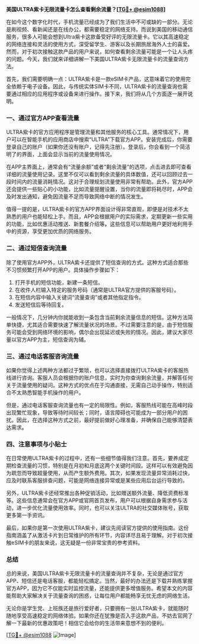**美国ULTRA紫卡无限流量卡怎么查看剩余流量？[[TG💪+ @esim1088](https://t.me/s/esim1088)]**

在如今这个数字化时代，手机流量已经成为了我们生活中不可或缺的一部分。无论是刷视频、看新闻还是在线办公，都需要稳定的网络支持。而说到美国的移动通信服务，很多人可能会想到Ultra紫卡这款备受好评的无限流量卡。它以其高速稳定的网络连接和灵活的使用方式，深受留学生、游客以及长期旅居海外人士的喜爱。然而，对于初次接触这款产品的用户来说，如何查看剩余流量可能是一个让人头疼的问题。今天，我们就来详细讲解一下美国ULTRA紫卡无限流量卡的流量查询方法。

首先，我们需要明确一点：ULTRA紫卡是一款eSIM卡产品，这意味着它的使用完全依赖于电子设备。因此，与传统实体SIM卡不同，ULTRA紫卡的流量查询也需要通过相应的应用程序或设备来进行操作。接下来，我们将从几个方面逐一展开说明。

### 一、通过官方APP查看流量

ULTRA紫卡的官方应用程序是管理流量和其他服务的核心工具。通常情况下，用户可以在智能手机的应用商店中搜索“ULTRA”下载官方APP。安装完成后，你需要登录自己的账户（如果你还没有账户，记得先注册）。登录后，你会看到一个简洁明了的界面，上面会显示当前的流量使用情况。

在APP主界面上，通常会有“流量余额”或者“剩余流量”的选项，点击进去即可查看详细的流量使用记录。这里不仅可以看到剩余流量的具体数值，还可以回顾过去一段时间内的流量消耗情况。这对于合理规划流量使用非常有帮助。此外，官方APP还会提供一些贴心的小功能，比如流量提醒设置，当你的流量即将耗尽时，APP会及时发出通知，避免因流量不足而导致网络中断的情况发生。

值得一提的是，ULTRA紫卡的官方APP界面设计得非常直观，即便是对技术不太熟悉的用户也能轻松上手。而且，APP会根据用户的实际需求，定期更新一些实用的功能，比如优惠活动推送、新套餐介绍等。这些信息可以帮助用户更好地利用手中的资源，享受更加优质的网络服务。

### 二、通过短信查询流量

除了使用官方APP外，ULTRA紫卡还提供了短信查询的方式。这种方式适合那些不习惯频繁打开APP的用户。具体操作步骤如下：

1. 打开手机的短信功能，新建一条短信。
2. 在收件人栏输入特定的服务号码（通常是ULTRA官方提供的客服号码）。
3. 在短信内容中输入关键词“流量查询”或者其他指定指令。
4. 发送短信后等待回复。

一般情况下，几分钟内你就能收到一条包含当前剩余流量信息的短信。这种方法简单快捷，尤其适合需要快速了解流量状况的场景。不过需要注意的是，由于短信服务可能会受到网络环境的影响，偶尔会出现延迟或失败的情况。因此，建议大家尽量以官方APP为主，短信查询为辅。

### 三、通过电话客服咨询流量

如果你觉得上述两种方法都过于繁琐，也可以选择直接拨打ULTRA紫卡的客服热线进行咨询。客服人员会根据你的账户信息，实时为你查询剩余流量，并解答任何关于流量使用的疑问。这种方式的优点在于沟通直接，无需自己动手操作，特别适合不太熟悉智能手机操作的用户。

但是，通过电话客服查询流量也有一定的局限性。例如，客服热线可能在高峰时段出现繁忙现象，导致等待时间较长；同时，语言障碍也可能成为一部分用户的困扰。因此，在选择这种方式之前，最好提前做好心理准备，并确保自己能够清楚表达需求。

### 四、注意事项与小贴士

在日常使用ULTRA紫卡的过程中，还有一些细节值得我们注意。首先，要养成定期检查流量的习惯，特别是在月初和月底这两个关键时间段。这样可以有效避免因为疏忽而导致超量使用，从而产生额外费用。其次，如果发现流量异常消耗过快，应及时联系客服排查问题，可能是网络连接异常或是某些应用后台运行导致的。

另外，ULTRA紫卡还经常推出各种促销活动，比如赠送额外流量、降低资费标准等。这些信息通常会在官方APP或官网首页发布，用户可以根据自身需求参与活动，进一步优化流量使用效率。同时，也可以关注ULTRA的社交媒体账号，获取更多第一手资讯。

最后，如果你是第一次使用ULTRA紫卡，建议先阅读官方提供的使用指南。这份指南涵盖了从激活卡片到日常维护的所有环节，内容详尽且易于理解。对于初次接触eSIM卡的朋友来说，这无疑是一份非常宝贵的参考资料。

### 总结

总的来说，美国ULTRA紫卡无限流量卡的流量查询并不复杂，无论是通过官方APP、短信还是电话客服，都能轻松搞定。当然，最好的办法还是下载并熟练掌握官方APP，因为它不仅能实时监控流量，还能提供更多增值服务。希望本文的内容能帮助大家解决关于流量查询的困惑，让每位用户都能畅享无忧无虑的网络生活。

无论你是学生党、上班族还是旅行爱好者，只要拥有一张ULTRA紫卡，就能随时随地享受高速稳定的网络体验。如果你还在犹豫是否入手这款产品，不妨去官网了解一下最新的优惠政策吧！相信它会给你的生活带来意想不到的便利。

[[TG💪+ @esim1088](https://t.me/s/esim1088) ![Image](https://i.postimg.cc/4NQfJmqS/Snipaste-2025-05-13-00-14-12.png)]